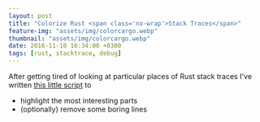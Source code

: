 ```yaml
---
layout: post
title: "Colorize Rust <span class='no-wrap'>Stack Traces</span>"
feature-img: "assets/img/colorcargo.webp"
thumbnail: "assets/img/colorcargo.webp"
date: 2016-11-10 16:34:00 +0300
tags: [rust, stacktrace, debug]
---
```


After getting tired of looking at particular places of Rust stack traces I've written
[this little script](https://github.com/alopatindev/colorcargo) to

- highlight the most interesting parts
- (optionally) remove some boring lines
